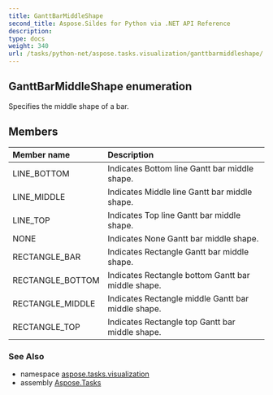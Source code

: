 ```yaml
---
title: GanttBarMiddleShape
second_title: Aspose.Sildes for Python via .NET API Reference
description: 
type: docs
weight: 340
url: /tasks/python-net/aspose.tasks.visualization/ganttbarmiddleshape/
---
```


## GanttBarMiddleShape enumeration

Specifies the middle shape of a bar.

## Members
| Member name | Description |
| :- | :- |
|LINE_BOTTOM|Indicates Bottom line Gantt bar middle shape.|
|LINE_MIDDLE|Indicates Middle line Gantt bar middle shape.|
|LINE_TOP|Indicates Top line Gantt bar middle shape.|
|NONE|Indicates None Gantt bar middle shape.|
|RECTANGLE_BAR|Indicates Rectangle Gantt bar middle shape.|
|RECTANGLE_BOTTOM|Indicates Rectangle bottom Gantt bar middle shape.|
|RECTANGLE_MIDDLE|Indicates Rectangle middle Gantt bar middle shape.|
|RECTANGLE_TOP|Indicates Rectangle top Gantt bar middle shape.|

### See Also

* namespace [aspose.tasks.visualization](/tasks/python-net/aspose.tasks.visualization/)
* assembly [Aspose.Tasks](/tasks/python-net/)

